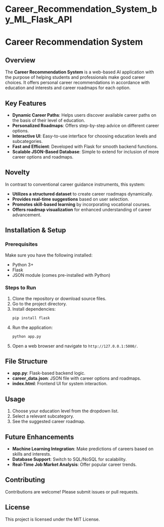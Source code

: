 # Career_Recommendation_System_by_ML_Flask_API

# Career Recommendation System

## Overview
The **Career Recommendation System** is a web-based AI application with the purpose of helping students and professionals make good career choices. It offers personal career recommendations in accordance with education and interests and career roadmaps for each option.

## Key Features
- **Dynamic Career Paths**: Helps users discover available career paths on the basis of their level of education.
- **Personalized Roadmaps**: Offers step-by-step advice on different career options.
- **Interactive UI**: Easy-to-use interface for choosing education levels and subcategories.
- **Fast and Efficient**: Developed with Flask for smooth backend functions.
- **Scalable JSON-Based Database**: Simple to extend for inclusion of more career options and roadmaps.

## Novelty
In contrast to conventional career guidance instruments, this system:
- **Utilizes a structured dataset** to create career roadmaps dynamically.
- **Provides real-time suggestions** based on user selection.
- **Promotes skill-based learning** by incorporating vocational courses.
- **Offers roadmap visualization** for enhanced understanding of career advancement.

## Installation & Setup
### Prerequisites
Make sure you have the following installed:
- Python 3+
- Flask
- JSON module (comes pre-installed with Python)

### Steps to Run
1. Clone the repository or download source files.
2. Go to the project directory.
3. Install dependencies:
   ```bash
   pip install flask
   ```
4. Run the application:
   ```bash
   python app.py
   ```
5. Open a web browser and navigate to `http://127.0.0.1:5000/`.

## File Structure
- **app.py**: Flask-based backend logic.
- **career_data.json**: JSON file with career options and roadmaps.
- **index.html**: Frontend UI for system interaction.

## Usage
1. Choose your education level from the dropdown list.
2. Select a relevant subcategory.
3. See the suggested career roadmap.

## Future Enhancements
- **Machine Learning Integration**: Make predictions of careers based on skills and interests.
- **Database Support**: Switch to SQL/NoSQL for scalability.
- **Real-Time Job Market Analysis**: Offer popular career trends.

## Contributing
Contributions are welcome! Please submit issues or pull requests.

## License
This project is licensed under the MIT License.
